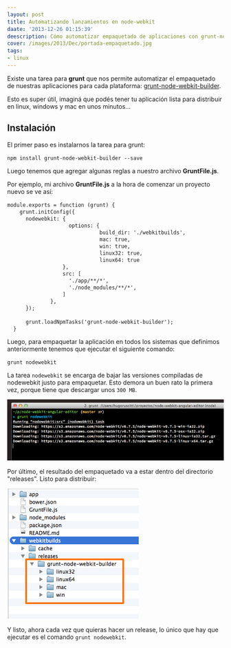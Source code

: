 ```yaml
---
layout: post
title: Automatizando lanzamientos en node-webkit
daate: '2013-12-26 01:15:39'
deescription: Cómo automatizar empaquetado de aplicaciones con grunt-node-webkit-builder...
cover: /images/2013/Dec/portada-empaquetado.jpg
tags:
- linux
---
```


Existe una tarea para **grunt** que nos permite  automatizar el empaquetado de nuestras aplicaciones para cada plataforma: [grunt-node-webkit-builder](https://npmjs.org/package/grunt-node-webkit-builder).

Esto es super útil, imaginá que podés tener tu aplicación lista para distribuir en linux, windows y mac en unos minutos...


## Instalación

El primer paso es instalarnos la tarea para grunt:

    npm install grunt-node-webkit-builder --save

Luego tenemos que agregar algunas reglas a nuestro archivo **GruntFile.js**.

Por ejemplo, mi archivo **GruntFile.js** a la hora de comenzar un proyecto nuevo se ve así:


```prettyprint javascript
module.exports = function (grunt) {
    grunt.initConfig({
      nodewebkit: {
                    options: {
                              build_dir: './webkitbuilds',
                              mac: true,
                              win: true,
                              linux32: true,
                              linux64: true
                  },
                  src: [
                    './app/**/*',
                    './node_modules/**/*',
                  ]
              },
      });

      grunt.loadNpmTasks('grunt-node-webkit-builder');
  }
```

Luego, para empaquetar la aplicación en todos los sistemas que definimos anteriormente tenemos que ejecutar el siguiente comando:

	grunt nodewebkit

La tarea ``nodewebkit`` se encarga de bajar las versiones compiladas de nodewebkit justo para empaquetar. Esto demora un buen rato la primera vez, porque tiene que descargar unos ``300 MB``.

![](/images/2013/Dec/build.png)


Por último, el resultado del empaquetado va a estar dentro del directorio "releases". Listo para distribuir:

![](/images/2013/Dec/resultado.png)

Y listo, ahora cada vez que quieras hacer un release, lo único que hay que ejecutar es el comando ``grunt nodewebkit``.
